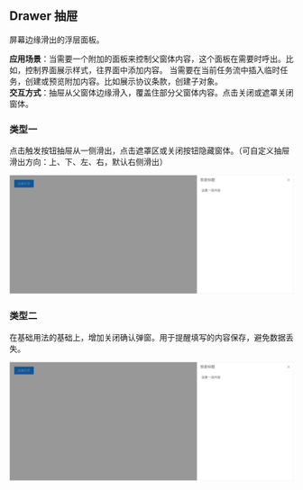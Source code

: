 ## Drawer 抽屉

屏幕边缘滑出的浮层面板。

**应用场景**：当需要一个附加的面板来控制父窗体内容，这个面板在需要时呼出。比如，控制界面展示样式，往界面中添加内容。 当需要在当前任务流中插入临时任务，创建或预览附加内容。比如展示协议条款，创建子对象。  
**交互方式**：抽屉从父窗体边缘滑入，覆盖住部分父窗体内容。点击关闭或遮罩关闭窗体。

### 类型一

点击触发按钮抽屉从一侧滑出，点击遮罩区或关闭按钮隐藏窗体。（可自定义抽屉滑出方向：上、下、左、右，默认右侧滑出）

<img class="demo-img" src="../../assets/images/drawer/抽屉-类型一.png" alt="抽屉-类型一">

### 类型二

在基础用法的基础上，增加关闭确认弹窗。用于提醒填写的内容保存，避免数据丢失。

<img class="demo-img" src="../../assets/images/drawer/抽屉-类型二.png" alt="抽屉-类型二">